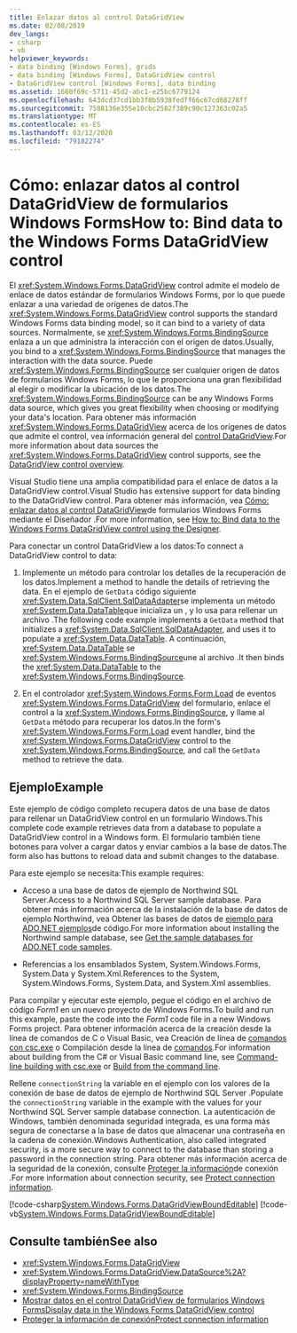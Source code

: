 ```yaml
---
title: Enlazar datos al control DataGridView
ms.date: 02/08/2019
dev_langs:
- csharp
- vb
helpviewer_keywords:
- data binding [Windows Forms], grids
- data binding [Windows Forms], DataGridView control
- DataGridView control [Windows Forms], data binding
ms.assetid: 1660f69c-5711-45d2-abc1-e25bc6779124
ms.openlocfilehash: 643dcd37cd1bb3f8b5938fedff66c67cd68278ff
ms.sourcegitcommit: 7588136e355e10cbc2582f389c90c127363c02a5
ms.translationtype: MT
ms.contentlocale: es-ES
ms.lasthandoff: 03/12/2020
ms.locfileid: "79182274"
---
```

# <a name="how-to-bind-data-to-the-windows-forms-datagridview-control"></a><span data-ttu-id="77563-102">Cómo: enlazar datos al control DataGridView de formularios Windows Forms</span><span class="sxs-lookup"><span data-stu-id="77563-102">How to: Bind data to the Windows Forms DataGridView control</span></span>

<span data-ttu-id="77563-103">El <xref:System.Windows.Forms.DataGridView> control admite el modelo de enlace de datos estándar de formularios Windows Forms, por lo que puede enlazar a una variedad de orígenes de datos.</span><span class="sxs-lookup"><span data-stu-id="77563-103">The <xref:System.Windows.Forms.DataGridView> control supports the standard Windows Forms data binding model, so it can bind to a variety of data sources.</span></span> <span data-ttu-id="77563-104">Normalmente, se <xref:System.Windows.Forms.BindingSource> enlaza a un que administra la interacción con el origen de datos.</span><span class="sxs-lookup"><span data-stu-id="77563-104">Usually, you bind to a <xref:System.Windows.Forms.BindingSource> that manages the interaction with the data source.</span></span> <span data-ttu-id="77563-105">Puede <xref:System.Windows.Forms.BindingSource> ser cualquier origen de datos de formularios Windows Forms, lo que le proporciona una gran flexibilidad al elegir o modificar la ubicación de los datos.</span><span class="sxs-lookup"><span data-stu-id="77563-105">The <xref:System.Windows.Forms.BindingSource> can be any Windows Forms data source, which gives you great flexibility when choosing or modifying your data's location.</span></span> <span data-ttu-id="77563-106">Para obtener más información <xref:System.Windows.Forms.DataGridView> acerca de los orígenes de datos que admite el control, vea información general del [control DataGridView](datagridview-control-overview-windows-forms.md).</span><span class="sxs-lookup"><span data-stu-id="77563-106">For more information about data sources the <xref:System.Windows.Forms.DataGridView> control supports, see the [DataGridView control overview](datagridview-control-overview-windows-forms.md).</span></span>  

<span data-ttu-id="77563-107">Visual Studio tiene una amplia compatibilidad para el enlace de datos a la DataGridView control.</span><span class="sxs-lookup"><span data-stu-id="77563-107">Visual Studio has extensive support for data binding to the DataGridView control.</span></span> <span data-ttu-id="77563-108">Para obtener más información, vea [Cómo: enlazar datos al control DataGridView](bind-data-to-the-datagrid-using-the-designer.md)de formularios Windows Forms mediante el Diseñador .</span><span class="sxs-lookup"><span data-stu-id="77563-108">For more information, see [How to: Bind data to the Windows Forms DataGridView control using the Designer](bind-data-to-the-datagrid-using-the-designer.md).</span></span>  

<span data-ttu-id="77563-109">Para conectar un control DataGridView a los datos:</span><span class="sxs-lookup"><span data-stu-id="77563-109">To connect a DataGridView control to data:</span></span>

1. <span data-ttu-id="77563-110">Implemente un método para controlar los detalles de la recuperación de los datos.</span><span class="sxs-lookup"><span data-stu-id="77563-110">Implement a method to handle the details of retrieving the data.</span></span> <span data-ttu-id="77563-111">En el ejemplo de `GetData` código siguiente <xref:System.Data.SqlClient.SqlDataAdapter>se implementa un método <xref:System.Data.DataTable>que inicializa un , y lo usa para rellenar un archivo .</span><span class="sxs-lookup"><span data-stu-id="77563-111">The following code example implements a `GetData` method that initializes a <xref:System.Data.SqlClient.SqlDataAdapter>, and uses it to populate a <xref:System.Data.DataTable>.</span></span> <span data-ttu-id="77563-112">A continuación, <xref:System.Data.DataTable> se <xref:System.Windows.Forms.BindingSource>une al archivo .</span><span class="sxs-lookup"><span data-stu-id="77563-112">It then binds the <xref:System.Data.DataTable> to the <xref:System.Windows.Forms.BindingSource>.</span></span>

2. <span data-ttu-id="77563-113">En el controlador <xref:System.Windows.Forms.Form.Load> de eventos <xref:System.Windows.Forms.DataGridView> del formulario, enlace el control a la <xref:System.Windows.Forms.BindingSource>, y llame al `GetData` método para recuperar los datos.</span><span class="sxs-lookup"><span data-stu-id="77563-113">In the form's <xref:System.Windows.Forms.Form.Load> event handler, bind the <xref:System.Windows.Forms.DataGridView> control to the <xref:System.Windows.Forms.BindingSource>, and call the `GetData` method to retrieve the data.</span></span>  

## <a name="example"></a><span data-ttu-id="77563-114">Ejemplo</span><span class="sxs-lookup"><span data-stu-id="77563-114">Example</span></span>

<span data-ttu-id="77563-115">Este ejemplo de código completo recupera datos de una base de datos para rellenar un DataGridView control en un formulario Windows.</span><span class="sxs-lookup"><span data-stu-id="77563-115">This complete code example retrieves data from a database to populate a DataGridView control in a Windows form.</span></span> <span data-ttu-id="77563-116">El formulario también tiene botones para volver a cargar datos y enviar cambios a la base de datos.</span><span class="sxs-lookup"><span data-stu-id="77563-116">The form also has buttons to reload data and submit changes to the database.</span></span>  

<span data-ttu-id="77563-117">Para este ejemplo se necesita:</span><span class="sxs-lookup"><span data-stu-id="77563-117">This example requires:</span></span>

- <span data-ttu-id="77563-118">Acceso a una base de datos de ejemplo de Northwind SQL Server.</span><span class="sxs-lookup"><span data-stu-id="77563-118">Access to a Northwind SQL Server sample database.</span></span> <span data-ttu-id="77563-119">Para obtener más información acerca de la instalación de la base de datos de ejemplo Northwind, vea Obtener las bases de datos de [ejemplo para ADO.NET ejemplos](../../data/adonet/sql/linq/downloading-sample-databases.md)de código.</span><span class="sxs-lookup"><span data-stu-id="77563-119">For more information about installing the Northwind sample database, see [Get the sample databases for ADO.NET code samples](../../data/adonet/sql/linq/downloading-sample-databases.md).</span></span>

- <span data-ttu-id="77563-120">Referencias a los ensamblados System, System.Windows.Forms, System.Data y System.Xml.</span><span class="sxs-lookup"><span data-stu-id="77563-120">References to the System, System.Windows.Forms, System.Data, and System.Xml assemblies.</span></span>  

<span data-ttu-id="77563-121">Para compilar y ejecutar este ejemplo, pegue el código en el archivo de código *Form1* en un nuevo proyecto de Windows Forms.</span><span class="sxs-lookup"><span data-stu-id="77563-121">To build and run this example, paste the code into the *Form1* code file in a new Windows Forms project.</span></span> <span data-ttu-id="77563-122">Para obtener información acerca de la creación desde la línea de comandos de C o Visual Basic, vea Creación de línea de [comandos con csc.exe](../../../csharp/language-reference/compiler-options/command-line-building-with-csc-exe.md) o Compilación desde la línea de [comandos](../../../visual-basic/reference/command-line-compiler/building-from-the-command-line.md).</span><span class="sxs-lookup"><span data-stu-id="77563-122">For information about building from the C# or Visual Basic command line, see [Command-line building with csc.exe](../../../csharp/language-reference/compiler-options/command-line-building-with-csc-exe.md) or [Build from the command line](../../../visual-basic/reference/command-line-compiler/building-from-the-command-line.md).</span></span>  
  
<span data-ttu-id="77563-123">Rellene `connectionString` la variable en el ejemplo con los valores de la conexión de base de datos de ejemplo de Northwind SQL Server .</span><span class="sxs-lookup"><span data-stu-id="77563-123">Populate the `connectionString` variable in the example with the values for your Northwind SQL Server sample database connection.</span></span> <span data-ttu-id="77563-124">La autenticación de Windows, también denominada seguridad integrada, es una forma más segura de conectarse a la base de datos que almacenar una contraseña en la cadena de conexión.</span><span class="sxs-lookup"><span data-stu-id="77563-124">Windows Authentication, also called integrated security, is a more secure way to connect to the database than storing a password in the connection string.</span></span> <span data-ttu-id="77563-125">Para obtener más información acerca de la seguridad de la conexión, consulte [Proteger la información](../../data/adonet/protecting-connection-information.md)de conexión .</span><span class="sxs-lookup"><span data-stu-id="77563-125">For more information about connection security, see [Protect connection information](../../data/adonet/protecting-connection-information.md).</span></span>  

[!code-csharp[System.Windows.Forms.DataGridViewBoundEditable](~/samples/snippets/csharp/VS_Snippets_Winforms/System.Windows.Forms.DataGridViewBoundEditable/CS/datagridviewboundeditable.cs)]
[!code-vb[System.Windows.Forms.DataGridViewBoundEditable](~/samples/snippets/visualbasic/VS_Snippets_Winforms/System.Windows.Forms.DataGridViewBoundEditable/VB/datagridviewboundeditable.vb)]  
  
## <a name="see-also"></a><span data-ttu-id="77563-126">Consulte también</span><span class="sxs-lookup"><span data-stu-id="77563-126">See also</span></span>

- <xref:System.Windows.Forms.DataGridView>
- <xref:System.Windows.Forms.DataGridView.DataSource%2A?displayProperty=nameWithType>
- <xref:System.Windows.Forms.BindingSource>
- [<span data-ttu-id="77563-127">Mostrar datos en el control DataGridView de formularios Windows Forms</span><span class="sxs-lookup"><span data-stu-id="77563-127">Display data in the Windows Forms DataGridView control</span></span>](displaying-data-in-the-windows-forms-datagridview-control.md)
- [<span data-ttu-id="77563-128">Proteger la información de conexión</span><span class="sxs-lookup"><span data-stu-id="77563-128">Protect connection information</span></span>](../../data/adonet/protecting-connection-information.md)
